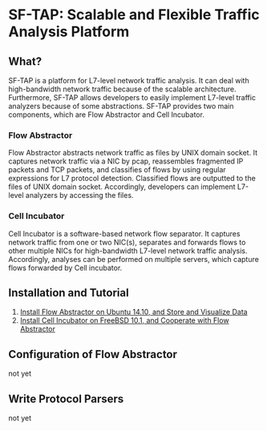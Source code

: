 # SF-TAP: Scalable and Flexible Traffic Analysis Platform

## What?

SF-TAP is a platform for L7-level network traffic analysis.
It can deal with high-bandwidth network traffic because of the scalable
architecture.
Furthermore, SF-TAP allows developers to easily implement
L7-level traffic analyzers because of some abstractions.
SF-TAP provides two main components,
which are Flow Abstractor and Cell Incubator.

### Flow Abstractor

Flow Abstractor abstracts network traffic as files by UNIX domain socket.
It captures network traffic via a NIC by pcap,
reassembles fragmented IP packets and TCP packets,
and classifies of flows by using regular expressions for L7 protocol detection.
Classified flows are outputted to the files of UNIX domain socket.
Accordingly, developers can implement L7-level analyzers by accessing the files.

### Cell Incubator

Cell Incubator is a software-based network flow separator.
It captures network traffic from one or two NIC(s),
separates and forwards flows to other multiple NICs
for high-bandwidth L7-level network traffic analysis.
Accordingly, analyses can be performed on multiple servers,
which capture flows forwarded by Cell incubator.

## Installation and Tutorial

1. [Install Flow Abstractor on Ubuntu 14.10, and Store and Visualize Data](https://github.com/SF-TAP/documents/blob/master/tutorial_fabs_ubuntu1410.md)
2. [Install Cell Incubator on FreeBSD 10.1, and Cooperate with Flow Abstractor](https://github.com/SF-TAP/documents/blob/master/tutorial_qb_freebsd101.md)

## Configuration of Flow Abstractor

not yet

## Write Protocol Parsers

not yet
